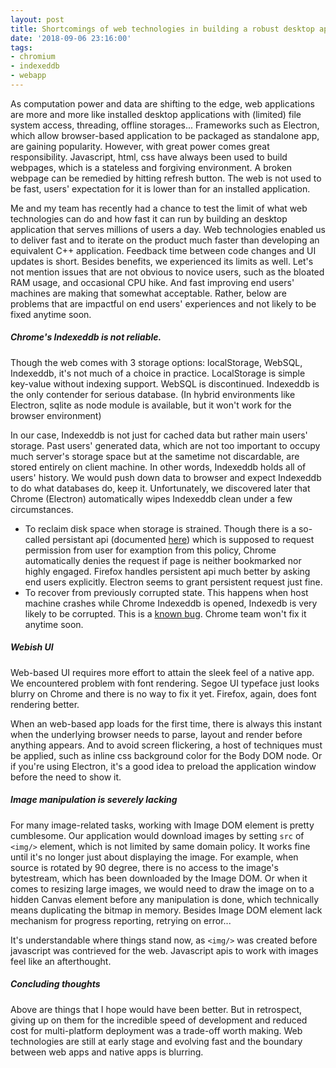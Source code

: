 ```yaml
---
layout: post
title: Shortcomings of web technologies in building a robust desktop application.
date: '2018-09-06 23:16:00'
tags:
- chromium
- indexeddb
- webapp
---
```


As computation power and data are shifting to the edge, web applications are more and more like installed desktop applications with (limited) file system access, threading, offline storages... Frameworks such as Electron, which allow browser-based application to be packaged as standalone app, are gaining popularity. However, with great power comes great responsibility. Javascript, html, css have always been used to build webpages, which is a stateless and forgiving environment. A broken webpage can be remedied by hitting refresh button. The web is not used to be fast, users' expectation for it is lower than for an installed application. 

Me and my team has recently had a chance to test the limit of what web technologies can do and how fast it can run by building an desktop application that serves millions of users a day. Web technologies enabled us to deliver fast and to iterate on the product much faster than developing an equivalent C++ application. Feedback time between code changes and UI updates is short. Besides benefits, we experienced its limits as well. Let's not mention issues that are not obvious to novice users, such as the bloated RAM usage, and occasional CPU hike. And fast improving end users' machines are making that somewhat acceptable. Rather, below are problems that are impactful on end users' experiences and not likely to be fixed anytime soon.  

##### Chrome's Indexeddb is not reliable.

Though the web comes with 3 storage options: localStorage, WebSQL, Indexeddb, it's not much of a choice in practice. LocalStorage is simple key-value without indexing support. WebSQL is discontinued. Indexeddb is the only contender for serious database. (In hybrid environments like Electron, sqlite as node module is available, but it won't work for the browser environment) 

In our case, Indexeddb is not just for cached data but rather main users' storage. Past users' generated data, which are not too important to occupy much server's storage space but at the sametime not discardable, are stored entirely on client machine. In other words, Indexeddb holds all of users' history. We would push down data to browser and expect Indexeddb to do what databases do, keep it. Unfortunately, we discovered later that Chrome (Electron) automatically wipes Indexeddb clean under a few circumstances.

- To reclaim disk space when storage is strained. Though there is a so-called persistant api (documented [here](https://developers.google.com/web/updates/2016/06/persistent-storage)) which is supposed to request permission from user for examption from this policy, Chrome automatically denies the request if page is neither bookmarked nor highly engaged. Firefox handles persistent api much better by asking end users explicitly. Electron seems to grant persistent request just fine. 
- To recover from previously corrupted state. This happens when host machine crashes while Chrome Indexeddb is opened, Indexedb is very likely to be corrupted. This is a [known bug](https://bugs.chromium.org/p/chromium/issues/detail?id=146284#). Chrome team won't fix it anytime soon.

##### Webish UI

Web-based UI requires more effort to attain the sleek feel of a native app. We encountered problem with font rendering. Segoe UI typeface just looks blurry on Chrome and there is no way to fix it yet. Firefox, again, does font rendering better.

When an web-based app loads for the first time, there is always this instant when the underlying browser needs to parse, layout and render before anything appears. And to avoid screen flickering, a host of techniques must be applied, such as inline css background color for the Body DOM node. Or if you're using Electron, it's a good idea to preload the application window before the need to show it.

##### Image manipulation is severely lacking

For many image-related tasks, working with Image DOM element is pretty cumblesome. Our application would download images by setting `src` of `<img/>` element, which is not limited by same domain policy. It works fine until it's no longer just about displaying the image. For example, when source is rotated by 90 degree, there is no access to the image's bytestream, which has been downloaded by the Image DOM. Or when it comes to resizing large images, we would need to draw the image on to a hidden Canvas element before any manipulation is done, which technically means duplicating the bitmap in memory. Besides Image DOM element lack mechanism for progress reporting, retrying on error...

It's understandable where things stand now, as `<img/>` was created before javascript was contrieved for the web. Javascript apis to work with images feel like an afterthought. 

##### Concluding thoughts

Above are things that I hope would have been better. But in retrospect, giving up on them for the incredible speed of development and reduced cost for multi-platform deployment was a trade-off worth making. Web technologies are still at early stage and evolving fast and the boundary between web apps and native apps is blurring. 